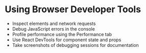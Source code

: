 # Using Browser Developer Tools

- Inspect elements and network requests
- Debug JavaScript errors in the console
- Profile performance using the Performance tab
- Use React DevTools for component state and props
- Take screenshots of debugging sessions for documentation
